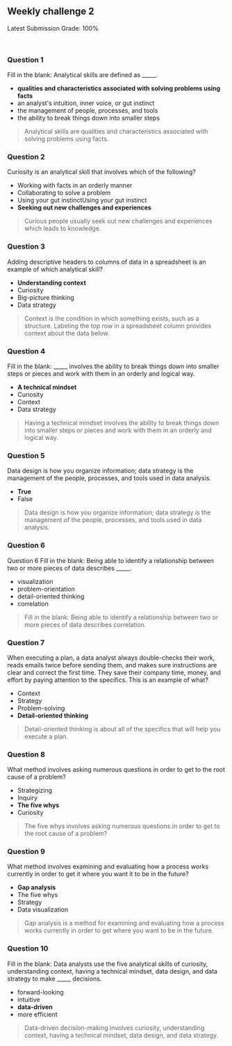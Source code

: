 ## Weekly challenge 2
Latest Submission Grade: 100%

&nbsp;

### Question 1

Fill in the blank: Analytical skills are defined as _____. 

* **qualities and characteristics associated with solving problems using facts**
* an analyst's intuition, inner voice, or gut instinct
* the management of people, processes, and tools 
* the ability to break things down into smaller steps

> Analytical skills are qualities and characteristics associated with solving problems using facts.



### Question 2

Curiosity is an analytical skill that involves which of the following? 


* Working with facts in an orderly manner
* Collaborating to solve a problem 
* Using your gut instinctUsing your gut instinct
* **Seeking out new challenges and experiences**


> Curious people usually seek out new challenges and experiences which leads to knowledge. 



### Question 3

Adding descriptive headers to columns of data in a spreadsheet is an example of which analytical skill?

* **Understanding context**
* Curiosity
* Big-picture thinking
* Data strategy

> Context is the condition in which something exists, such as a structure. Labeling the top row in a spreadsheet column provides context about the data below.



### Question 4

Fill in the blank: _____ involves the ability to break things down into smaller steps or pieces and work with them in an orderly and logical way.



* **A technical mindset**
* Curiosity 
* Context
* Data strategy

> Having a technical mindset involves the ability to break things down into smaller steps or pieces and work with them in an orderly and logical way.


### Question 5

Data design is how you organize information; data strategy is the management of the people, processes, and tools used in data analysis. 



* **True**
* False

> Data design is how you organize information; data strategy is the management of the people, processes, and tools used in data analysis. 



### Question 6

Question 6
Fill in the blank: Being able to identify a relationship between two or more pieces of data describes _____.



* visualization 
* problem-orientation
* detail-oriented thinking
* correlation

> Fill in the blank: Being able to identify a relationship between two or more pieces of data describes correlation.



### Question 7

When executing a plan, a data analyst always double-checks their work, reads emails twice before sending them, and makes sure instructions are clear and correct the first time. They save their company time, money, and effort by paying attention to the specifics. This is an example of what?

* Context
* Strategy
* Problem-solving 
* **Detail-oriented thinking**

> Detail-oriented thinking is about all of the specifics that will help you execute a plan.


### Question 8

What method involves asking numerous questions in order to get to the root cause of a problem?



* Strategizing
* Inquiry
* **The five whys**
* Curiosity

> The five whys involves asking numerous questions in order to get to the root cause of a problem?


### Question 9

What method involves examining and evaluating how a process works currently in order to get it where you want it to be in the future?

* **Gap analysis** 
* The five whys
* Strategy
* Data visualization

> Gap analysis is a method for examining and evaluating how a process works currently in order to get where you want to be in the future.


### Question 10

Fill in the blank: Data analysts use the five analytical skills of curiosity, understanding context, having a technical mindset, data design, and data strategy to make _____ decisions.


* forward-looking
* intuitive
* **data-driven**
* more efficient

>Data-driven decision-making involves curiosity, understanding context, having a technical mindset, data design, and data strategy.
